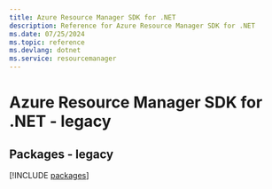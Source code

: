 ```yaml
---
title: Azure Resource Manager SDK for .NET
description: Reference for Azure Resource Manager SDK for .NET
ms.date: 07/25/2024
ms.topic: reference
ms.devlang: dotnet
ms.service: resourcemanager
---
```

# Azure Resource Manager SDK for .NET - legacy
## Packages - legacy
[!INCLUDE [packages](resource-manager-index.md)]